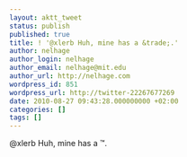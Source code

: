 ```yaml
---
layout: aktt_tweet
status: publish
published: true
title: ! '@xlerb Huh, mine has a &trade;.'
author: nelhage
author_login: nelhage
author_email: nelhage@mit.edu
author_url: http://nelhage.com
wordpress_id: 851
wordpress_url: http://twitter-22267677269
date: 2010-08-27 09:43:28.000000000 +02:00
categories: []
tags: []
---
```

@xlerb Huh, mine has a &trade;.
